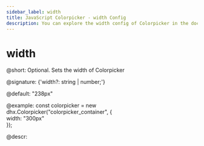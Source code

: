 ```yaml
---
sidebar_label: width
title: JavaScript Colorpicker - width Config 
description: You can explore the width config of Colorpicker in the documentation of the DHTMLX JavaScript UI library. Browse developer guides and API reference, try out code examples and live demos, and download a free 30-day evaluation version of DHTMLX Suite.
---
```


# width

@short: Optional. Sets the width of Colorpicker

@signature: {'width?: string | number;'}

@default: "238px"

@example:
const colorpicker = new dhx.Colorpicker("colorpicker_container", {	
	width: "300px"				
});

@descr: 

[comment]: # (@related: colorpicker/how_to_start.md#initialize-colorpicker colorpicker/configuration.md#width-of-colorpicker)
